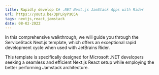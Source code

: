 ```yaml
---
title: Rapidly develop C# .NET Next.js JamStack Apps with Rider
url: https://youtu.be/3pPLRyPsO5A
tags: nextjs,react,jamstack
date: 08-02-2022
---
```


In this comprehensive walkthrough, we will guide you through the ServiceStack Next.js template, which offers an 
exceptional rapid development cycle when used with JetBrains Rider. 

This template is specifically designed for Microsoft .NET developers seeking a seamless and efficient Next.js React 
setup while employing the better performing Jamstack architecture. 
